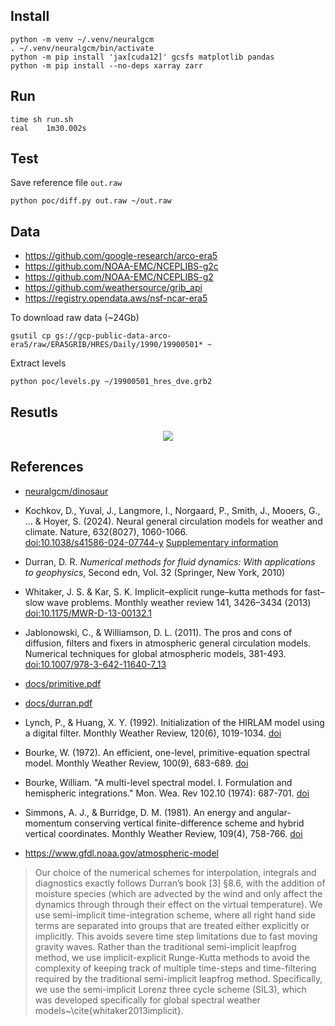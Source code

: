 ## Install

```
python -m venv ~/.venv/neuralgcm
. ~/.venv/neuralgcm/bin/activate
python -m pip install 'jax[cuda12]' gcsfs matplotlib pandas
python -m pip install --no-deps xarray zarr
```

## Run

```
time sh run.sh
real    1m30.002s
```

## Test

Save reference file `out.raw`

```
python poc/diff.py out.raw ~/out.raw
```

## Data

- https://github.com/google-research/arco-era5
- https://github.com/NOAA-EMC/NCEPLIBS-g2c
- https://github.com/NOAA-EMC/NCEPLIBS-g2
- https://github.com/weathersource/grib_api
- https://registry.opendata.aws/nsf-ncar-era5

To download raw data (~24Gb)

```
gsutil cp gs://gcp-public-data-arco-era5/raw/ERA5GRIB/HRES/Daily/1990/19900501* ~
```

Extract levels
```
python poc/levels.py ~/19900501_hres_dve.grb2
```

## Resutls

<p align="center"><img src="img/hu.gif"/></p>

## References

- [neuralgcm/dinosaur](https://github.com/neuralgcm/dinosaur)
- Kochkov, D., Yuval, J., Langmore, I., Norgaard, P., Smith, J.,
  Mooers, G., ... & Hoyer, S. (2024). Neural general circulation
  models for weather and climate. Nature, 632(8027), 1060-1066. <br>
  [doi:10.1038/s41586-024-07744-y](https://doi.org/10.1038/s41586-024-07744-y)
  [Supplementary
  information](https://static-content.springer.com/esm/art%3A10.1038%2Fs41586-024-07744-y/MediaObjects/41586_2024_7744_MOESM1_ESM.pdf)
- Durran, D. R. *Numerical methods for fluid dynamics: With
  applications to geophysics*, Second edn, Vol. 32 (Springer, New
  York, 2010)
- Whitaker, J. S. & Kar, S. K. Implicit–explicit runge–kutta methods
  for fast–slow wave problems. Monthly weather review 141, 3426–3434
  (2013)
  [doi:10.1175/MWR-D-13-00132.1](https://doi.org/10.1175/MWR-D-13-00132.1)
- Jablonowski, C., & Williamson, D. L. (2011). The pros and cons of
  diffusion, filters and fixers in atmospheric general circulation
  models. Numerical techniques for global atmospheric models, 381-493.
  [doi:10.1007/978-3-642-11640-7_13](https://doi.org/10.1007/978-3-642-11640-7_13)
- [docs/primitive.pdf](docs/primitive.pdf)
- [docs/durran.pdf](docs/durran.pdf)
- Lynch, P., & Huang, X. Y. (1992). Initialization of the HIRLAM model
  using a digital filter. Monthly Weather Review, 120(6),
  1019-1034.
  [doi](https://doi.org/10.1175/1520-0493(1992)120%3C1019:IOTHMU%3E2.0.CO;2)
- Bourke, W. (1972). An efficient, one-level, primitive-equation
  spectral model. Monthly Weather Review, 100(9), 683-689.
  [doi](https://doi.org/10.1175/1520-0493(1972)100%3C0683:AEOPSM%3E2.3.CO;2)
- Bourke, William. "A multi-level spectral model. I. Formulation and
  hemispheric integrations." Mon. Wea. Rev 102.10 (1974): 687-701.
  [doi](https://doi.org/10.1175/1520-0493(1974)102%3C0687:AMLSMI%3E2.0.CO;2)
- Simmons, A. J., & Burridge, D. M. (1981). An energy and
  angular-momentum conserving vertical finite-difference scheme and
  hybrid vertical coordinates. Monthly Weather Review, 109(4),
  758-766.
  [doi](https://doi.org/10.1175/1520-0493(1981)109%3C0758:AEAAMC%3E2.0.CO;2)

- https://www.gfdl.noaa.gov/atmospheric-model

> Our choice of the numerical schemes for interpolation, integrals and
> diagnostics exactly follows Durran’s book [3] §8.6, with the
> addition of moisture species (which are advected by the wind and
> only affect the dynamics through through their effect on the virtual
> temperature). We use semi-implicit time-integration scheme, where
> all right hand side terms are separated into groups that are treated
> either explicitly or implicitly. This avoids severe time step
> limitations due to fast moving gravity waves. Rather than the
> traditional semi-implicit leapfrog method, we use implicit-explicit
> Runge-Kutta methods to avoid the complexity of keeping track of
> multiple time-steps and time-filtering required by the traditional
> semi-implicit leapfrog method.  Specifically, we use the
> semi-implicit Lorenz three cycle scheme (SIL3), which was developed
> specifically for global spectral weather
> models~\cite{whitaker2013implicit}.
